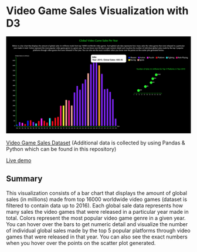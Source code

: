# Video Game Sales Visualization with D3

![Sneak peek](readme_img.png)

[Video Game Sales Dataset](https://www.kaggle.com/gregorut/videogamesales#vgsales.csv) (Additional data is collected by using Pandas & Python which can be found in this repository)

[Live demo](https://gizemdal.github.io/Video-Game-Sales/)

## Summary

This visualization consists of a bar chart that displays the amount of global sales (in millions) made from top 16000 worldwide video games (dataset is filtered to contain data up to 2016). Each global sale data represents how many sales the video games that were released in a particular year made in total. Colors represent the most popular video game genre in a given year. You can hover over the bars to get numeric detail and visualize the number of individual global sales made by the top 5 popular platforms through video games that were released in that year. You can also see the exact numbers when you hover over the points on the scatter plot generated.
